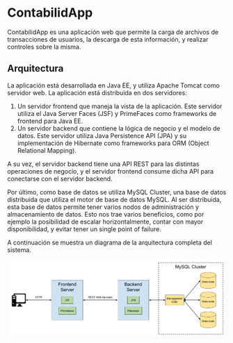 # ContabilidApp
ContabilidApp es una aplicación web que permite la carga de archivos de transacciones de usuarios, la descarga de esta información, y realizar controles sobre la misma.

## Arquitectura
La aplicación está desarrollada en Java EE, y utiliza Apache Tomcat como servidor web. La aplicación está distribuida en dos servidores: 
1. Un servidor frontend que maneja la vista de la aplicación. Este servidor utiliza el Java Server Faces (JSF) y PrimeFaces como frameworks de frontend para Java EE.
2. Un servidor backend que contiene la lógica de negocio y el modelo de datos. Este servidor utiliza Java Persistence API (JPA) y su implementación de Hibernate como frameworks para ORM (Object Relational Mapping).

A su vez, el servidor backend tiene una API REST para las distintas operaciones de negocio, y el servidor frontend consume dicha API para conectarse con el servidor backend.

Por último, como base de datos se utiliza MySQL Cluster, una base de datos distribuida que utiliza el motor de base de datos MySQL. Al ser distribuida, esta base de datos permite tener varios nodos de administración y almacenamiento de datos. Esto nos trae varios beneficios, como por ejemplo la posibilidad de escalar horizontalmente, contar con mayor disponibilidad, y evitar tener un single point of failure.

A continuación se muestra un diagrama de la arquitectura completa del sistema.

<img src="./doc/contabilidapp-architecture.png" alt="Arquitectura">

